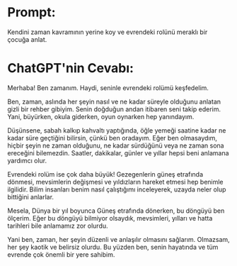 # Prompt: 
Kendini zaman kavramının yerine koy ve evrendeki rolünü meraklı bir çocuğa anlat.

# ChatGPT'nin Cevabı:
Merhaba! Ben zamanım. Haydi, seninle evrendeki rolümü keşfedelim.

Ben, zaman, aslında her şeyin nasıl ve ne kadar süreyle olduğunu anlatan gizli bir rehber gibiyim. Senin doğduğun andan itibaren seni takip ederim. Yani, büyürken, okula giderken, oyun oynarken hep yanındayım.

Düşünsene, sabah kalkıp kahvaltı yaptığında, öğle yemeği saatine kadar ne kadar süre geçtiğini bilirsin, çünkü ben oradayım. Eğer ben olmasaydım, hiçbir şeyin ne zaman olduğunu, ne kadar sürdüğünü veya ne zaman sona ereceğini bilemezdin. Saatler, dakikalar, günler ve yıllar hepsi beni anlamana yardımcı olur.

Evrendeki rolüm ise çok daha büyük! Gezegenlerin güneş etrafında dönmesi, mevsimlerin değişmesi ve yıldızların hareket etmesi hep benimle ilgilidir. Bilim insanları benim nasıl çalıştığımı inceleyerek, uzayda neler olup bittiğini anlarlar.

Mesela, Dünya bir yıl boyunca Güneş etrafında dönerken, bu döngüyü ben ölçerim. Eğer bu döngüyü bilmiyor olsaydık, mevsimleri, yılları ve hatta tarihleri bile anlamamız zor olurdu.

Yani ben, zaman, her şeyin düzenli ve anlaşılır olmasını sağlarım. Olmazsam, her şey kaotik ve belirsiz olurdu. Bu yüzden ben, senin hayatında ve tüm evrende çok önemli bir yere sahibim.
